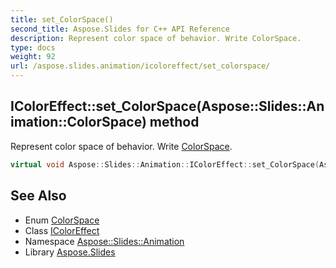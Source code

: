 ```yaml
---
title: set_ColorSpace()
second_title: Aspose.Slides for C++ API Reference
description: Represent color space of behavior. Write ColorSpace.
type: docs
weight: 92
url: /aspose.slides.animation/icoloreffect/set_colorspace/
---
```

## IColorEffect::set_ColorSpace(Aspose::Slides::Animation::ColorSpace) method


Represent color space of behavior. Write [ColorSpace](../../colorspace/).

```cpp
virtual void Aspose::Slides::Animation::IColorEffect::set_ColorSpace(Aspose::Slides::Animation::ColorSpace value)=0
```

## See Also

* Enum [ColorSpace](../../colorspace/)
* Class [IColorEffect](../)
* Namespace [Aspose::Slides::Animation](../../)
* Library [Aspose.Slides](../../../)